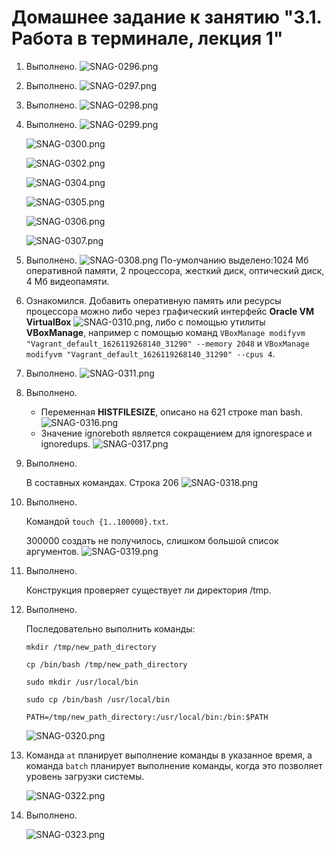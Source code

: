 # Домашнее задание к занятию "3.1. Работа в терминале, лекция 1"

1. Выполнено.
   ![SNAG-0296.png](SNAG-0296.png)
   
1. Выполнено.
   ![SNAG-0297.png](SNAG-0297.png)
   
1. Выполнено.
   ![SNAG-0298.png](SNAG-0298.png)
   
1. Выполнено.
   ![SNAG-0299.png](SNAG-0299.png)
   
   ![SNAG-0300.png](SNAG-0300.png)
   
   ![SNAG-0302.png](SNAG-0302.png)

   ![SNAG-0304.png](SNAG-0304.png)

   ![SNAG-0305.png](SNAG-0305.png)

   ![SNAG-0306.png](SNAG-0306.png)

   ![SNAG-0307.png](SNAG-0307.png)

1. Выполнено.
   ![SNAG-0308.png](SNAG-0308.png)
   По-умолчанию выделено:1024 Мб оперативной памяти, 2 процессора, жесткий диск, оптический диск, 4 Мб видеопамяти.

1. Ознакомился.
   Добавить оперативную память или ресурсы процессора можно либо через графический интерфейс **Oracle VM VirtualBox**
   ![SNAG-0310.png](SNAG-0310.png), 
   либо с помощью утилиты **VBoxManage**, например с помощью команд `VBoxManage modifyvm "Vagrant_default_1626119268140_31290" --memory 2048` и `VBoxManage modifyvm "Vagrant_default_1626119268140_31290" --cpus 4`.
   
1. Выполнено.
   ![SNAG-0311.png](SNAG-0311.png)

1. Выполнено.
   * Переменная **HISTFILESIZE**, описано на 621 строке man bash.
     ![SNAG-0316.png](SNAG-0316.png)
   * Значение ignoreboth является сокращением для ignorespace и ignoredups.
   ![SNAG-0317.png](SNAG-0317.png)  

1. Выполнено.
   
   В составных командах. Строка 206
   ![SNAG-0318.png](SNAG-0318.png) 
1. Выполнено.
   
   Командой `touch {1..100000}.txt`. 
   
   300000 создать не получилось, слишком большой список аргументов.
   ![SNAG-0319.png](SNAG-0319.png) 

1. Выполнено.
   
   Конструкция проверяет существует ли директория /tmp.
1. Выполнено.
   
   Последовательно выполнить команды:
   
   `mkdir /tmp/new_path_directory`
   
   `cp /bin/bash /tmp/new_path_directory`
   
   `sudo mkdir /usr/local/bin`
   
   `sudo cp /bin/bash /usr/local/bin`
   
   `PATH=/tmp/new_path_directory:/usr/local/bin:/bin:$PATH`
  
   ![SNAG-0320.png](SNAG-0320.png)

1. Команда `at` планирует выполнение команды в указанное время, а команда `batch` планирует выполнение команды, когда это позволяет уровень загрузки системы.

   ![SNAG-0322.png](SNAG-0322.png)
   
1. Выполнено.
   
   ![SNAG-0323.png](SNAG-0323.png)